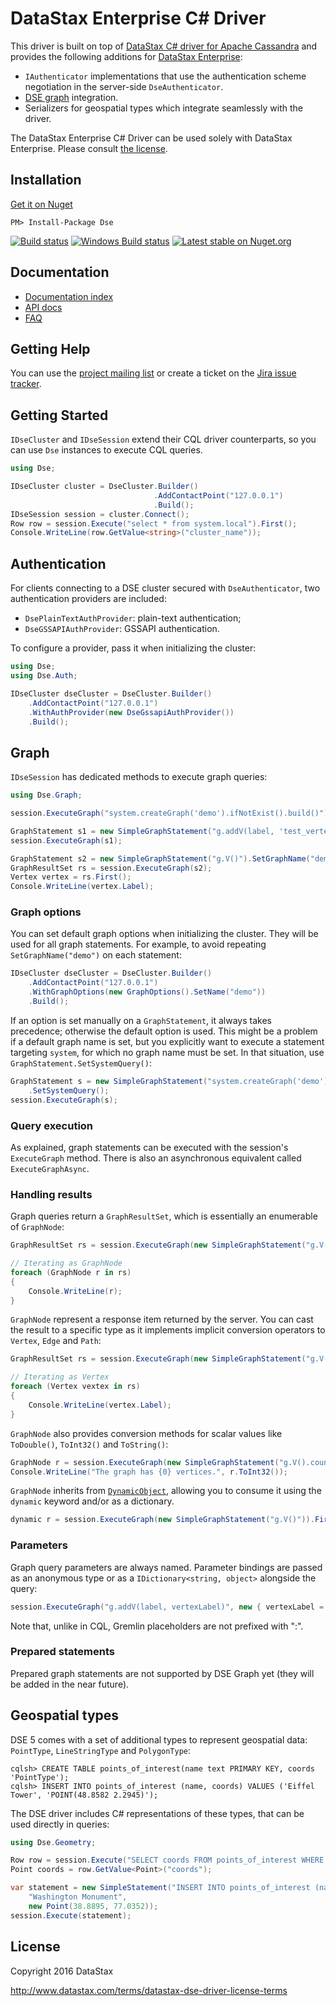 # DataStax Enterprise C# Driver

This driver is built on top of [DataStax C# driver for Apache Cassandra][cassandra-driver] and provides the following
additions for [DataStax Enterprise][dse]:

* `IAuthenticator` implementations that use the authentication scheme negotiation in the server-side
`DseAuthenticator`.
* [DSE graph][dse-graph] integration.
* Serializers for geospatial types which integrate seamlessly with the driver.

The DataStax Enterprise C# Driver can be used solely with DataStax Enterprise. Please consult
[the license](#license).


## Installation

[Get it on Nuget][nuget]

```
PM> Install-Package Dse
```

[![Build status](https://travis-ci.org/datastax/csharp-driver-dse.svg?branch=master)](https://travis-ci.org/datastax/csharp-driver-dse)
[![Windows Build status](https://ci.appveyor.com/api/projects/status/yuk0p8i8r2l9f6xk/branch/master?svg=true)](https://ci.appveyor.com/project/DataStax/csharp-driver-dse/branch/master)
[![Latest stable on Nuget.org](https://img.shields.io/nuget/v/Dse.svg)](https://www.nuget.org/packages/Dse)

## Documentation

- [Documentation index][doc-index]
- [API docs][api-docs]
- [FAQ][faq]

## Getting Help

You can use the [project mailing list][mailing-list] or create a ticket on the [Jira issue tracker][jira].

## Getting Started

`IDseCluster` and `IDseSession` extend their CQL driver counterparts, so you can use `Dse` instances to execute CQL
queries.

```csharp
using Dse;
```

```csharp
IDseCluster cluster = DseCluster.Builder()
                                .AddContactPoint("127.0.0.1")
                                .Build();
IDseSession session = cluster.Connect();
Row row = session.Execute("select * from system.local").First();
Console.WriteLine(row.GetValue<string>("cluster_name"));
```

## Authentication

For clients connecting to a DSE cluster secured with `DseAuthenticator`, two authentication providers are included:

* `DsePlainTextAuthProvider`: plain-text authentication;
* `DseGSSAPIAuthProvider`: GSSAPI authentication.

To configure a provider, pass it when initializing the cluster:

```csharp
using Dse;
using Dse.Auth;
```

```csharp
IDseCluster dseCluster = DseCluster.Builder()
    .AddContactPoint("127.0.0.1")
    .WithAuthProvider(new DseGssapiAuthProvider())
    .Build();
```

## Graph

`IDseSession` has dedicated methods to execute graph queries:

```csharp
using Dse.Graph;
```

```csharp
session.ExecuteGraph("system.createGraph('demo').ifNotExist().build()");

GraphStatement s1 = new SimpleGraphStatement("g.addV(label, 'test_vertex')").SetGraphName("demo");
session.ExecuteGraph(s1);

GraphStatement s2 = new SimpleGraphStatement("g.V()").SetGraphName("demo");
GraphResultSet rs = session.ExecuteGraph(s2);
Vertex vertex = rs.First();
Console.WriteLine(vertex.Label);
```

### Graph options

You can set default graph options when initializing the cluster. They will be used for all graph statements. For
example, to avoid repeating `SetGraphName("demo")` on each statement:

```csharp
IDseCluster dseCluster = DseCluster.Builder()
    .AddContactPoint("127.0.0.1")
    .WithGraphOptions(new GraphOptions().SetName("demo"))
    .Build();
```

If an option is set manually on a `GraphStatement`, it always takes precedence; otherwise the default option is used.
This might be a problem if a default graph name is set, but you explicitly want to execute a statement targeting
`system`, for which no graph name must be set. In that situation, use `GraphStatement.SetSystemQuery()`:

```csharp
GraphStatement s = new SimpleGraphStatement("system.createGraph('demo').ifNotExist().build()")
    .SetSystemQuery();
session.ExecuteGraph(s);
```

### Query execution

As explained, graph statements can be executed with the session's `ExecuteGraph` method. There is also an
asynchronous equivalent called `ExecuteGraphAsync`.

### Handling results

Graph queries return a `GraphResultSet`, which is essentially an enumerable of `GraphNode`:

```csharp
GraphResultSet rs = session.ExecuteGraph(new SimpleGraphStatement("g.V()"));

// Iterating as GraphNode
foreach (GraphNode r in rs)
{
    Console.WriteLine(r);
}
```

`GraphNode` represent a response item returned by the server. You can cast the result to a specific type as it
implements implicit conversion operators to `Vertex`, `Edge` and `Path`:

```csharp
GraphResultSet rs = session.ExecuteGraph(new SimpleGraphStatement("g.V()"));

// Iterating as Vertex
foreach (Vertex vextex in rs)
{
    Console.WriteLine(vertex.Label);
}
```

`GraphNode` also provides conversion methods for scalar values like `ToDouble()`, `ToInt32()` and `ToString()`:

```csharp
GraphNode r = session.ExecuteGraph(new SimpleGraphStatement("g.V().count()")).First();
Console.WriteLine("The graph has {0} vertices.", r.ToInt32());
```

`GraphNode` inherits from [`DynamicObject`][dynamic], allowing you to consume it using the `dynamic` keyword and/or
as a dictionary. 

```csharp
dynamic r = session.ExecuteGraph(new SimpleGraphStatement("g.V()")).First();
```

### Parameters

Graph query parameters are always named. Parameter bindings are passed as an anonymous type or as a
`IDictionary<string, object>` alongside the query:

```csharp
session.ExecuteGraph("g.addV(label, vertexLabel)", new { vertexLabel = "test_vertex_2" });
```

Note that, unlike in CQL, Gremlin placeholders are not prefixed with ":".

### Prepared statements

Prepared graph statements are not supported by DSE Graph yet (they will be added in the near future).

## Geospatial types

DSE 5 comes with a set of additional types to represent geospatial data: `PointType`, `LineStringType` and
`PolygonType`:

```
cqlsh> CREATE TABLE points_of_interest(name text PRIMARY KEY, coords 'PointType');
cqlsh> INSERT INTO points_of_interest (name, coords) VALUES ('Eiffel Tower', 'POINT(48.8582 2.2945)');
```

The DSE driver includes C# representations of these types, that can be used directly in queries:

```csharp
using Dse.Geometry;
```

```csharp
Row row = session.Execute("SELECT coords FROM points_of_interest WHERE name = 'Eiffel Tower'").First();
Point coords = row.GetValue<Point>("coords");

var statement = new SimpleStatement("INSERT INTO points_of_interest (name, coords) VALUES (?, ?)",
    "Washington Monument", 
    new Point(38.8895, 77.0352));
session.Execute(statement);
```

## License

Copyright 2016 DataStax

http://www.datastax.com/terms/datastax-dse-driver-license-terms

[dse]: http://www.datastax.com/products/datastax-enterprise
[dse-graph]: http://www.datastax.com/products/datastax-enterprise-graph
[cassandra-driver]: https://github.com/datastax/csharp-driver
[core-driver-docs]: http://docs.datastax.com/en/developer/csharp-driver-dse/latest/
[modern]: http://tinkerpop.apache.org/docs/3.1.1-incubating/reference/#_the_graph_structure
[nuget]: https://nuget.org/packages/Dse/
[dynamic]: https://msdn.microsoft.com/en-us/library/dd264736.aspx
[jira]: https://datastax-oss.atlassian.net/projects/CSHARP/issues
[mailing-list]: https://groups.google.com/a/lists.datastax.com/forum/#!forum/csharp-driver-user
[doc-index]: http://docs.datastax.com/en/developer/csharp-driver-dse/latest/
[api-docs]: http://docs.datastax.com/en/drivers/csharp-dse/1.1/
[faq]: http://docs.datastax.com/en/developer/csharp-driver-dse/latest/faq/

